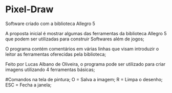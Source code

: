 # Pixel-Draw
Software criado com a biblioteca Allegro 5

A proposta inicial é mostrar algumas das ferramentas da biblioteca Allegro 5 que podem ser utilizadas para construir Softwares além de jogos;

O programa contém comentários em várias linhas que visam introduzir o leitor as ferramentas oferecidas pela biblioteca;

Feito por Lucas Albano de Oliveira, o programa pode ser utilizado para criar imagens utilizando 4 ferramentas básicas;

#Comandos na tela de pintura;
O = Salva a imagem;
R = Limpa o desenho;
ESC = Fecha a janela;

